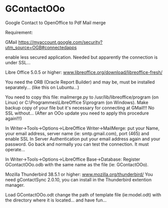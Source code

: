 # GContactOOo
Google Contact to OpenOffice to Pdf Mail merge

Requirement:


GMail https://myaccount.google.com/security?utm_source=OGB#connectedapps

  enable less secured application. Needed but apparently the connection is under SSL...


Libre Office 5.0.5 or higher: www.libreoffice.org/download/libreoffice-fresh/

  You need the ORB (Oracle Report Builder) and may be, must be installed separately... (like this on Lubuntu...)

  You need to copy this file: mailmerge.py to /usr/lib/libreoffice/program (on Linux)
  or C:\Programmes\LibreOffice 5\program (on Windows).
  Make backup copy of your file but it's necessary for connecting at GMail!!! No SSL without...
  (After an OOo update you need to apply this procedure again!!!) 

  In Writer->Tools->Options->LibreOffice Writer->MailMerge:
  put your Name, your email address, server name (ie: smtp.gmail.com), port (465) and enable SSL
  In Server Authentication put your email address again and your password.
  Go back and normally you can test the connection. It must operate...

  In Writer->Tools->Options->LibreOffice Base->Database:
  Register GContactOOo.odb with the same name as the file (ie: GContactOOo).


Mozilla Thunderbird 38.5.1 or higher: www.mozilla.org/thunderbird/
  You need gContactSync 2.0.10, you can install in the Thunderbird extention manager.


Load GContactOOo.odt change the path of template file (ie:model.odt) with the directory where it is located...
and have fun...
